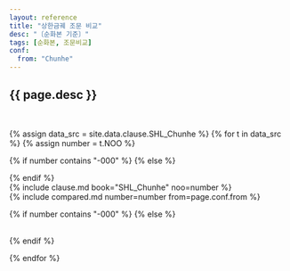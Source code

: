 ```yaml
---
layout: reference
title: "상한금궤 조문 비교"
desc: "〔순화본 기준〕"
tags: [순화본, 조문비교]
conf:
  from: "Chunhe"
---
```


{{ page.desc }}
--------------------

<br>

{% assign data_src = site.data.clause.SHL_Chunhe %}
{% for t in data_src %}
{% assign number = t.NOO %}

{% if number contains "-000" %}
{% else %}
<div id="{{number}}" class="compare-set">
{% endif %}

<div class="origin" markdown="1">
{% include clause.md book="SHL_Chunhe" noo=number %}
</div>

<div class="compared" markdown="1">
{% include compared.md number=number from=page.conf.from %}
</div>

{% if number contains "-000" %}
{% else %}
</div>
<br>
{% endif %}

{% endfor %}
